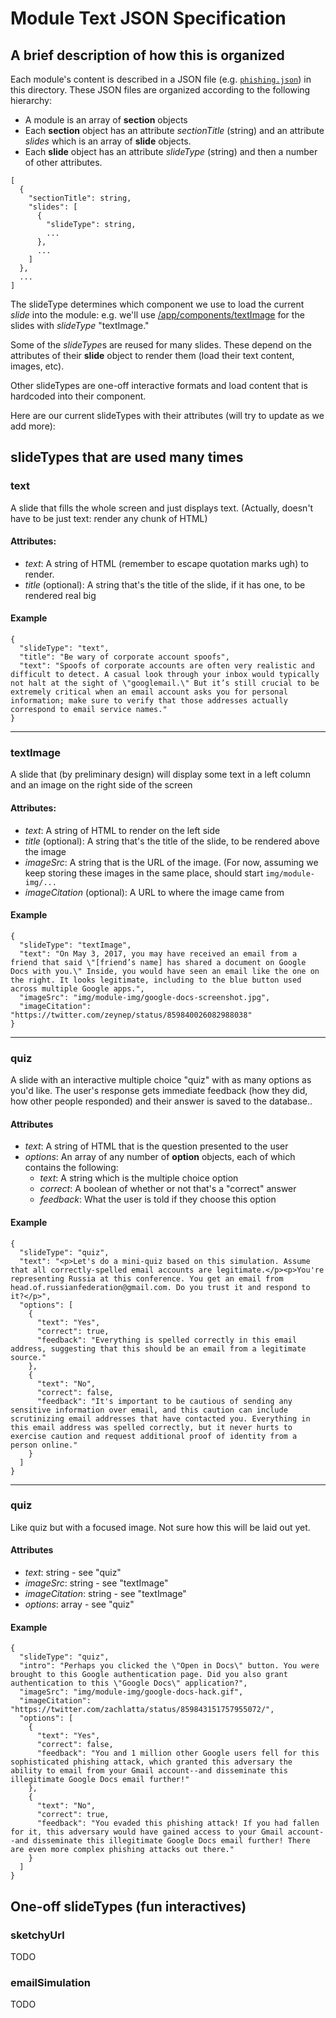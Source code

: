 # Module Text JSON Specification

## A brief description of how this is organized

Each module's content is described in a JSON file (e.g. [`phishing.json`](phishing.json)) in this directory. These JSON files are organized according to the following hierarchy:

* A module is an array of **section** objects
* Each **section** object has an attribute *sectionTitle* (string) and an attribute *slides* which is an array of **slide** objects.
* Each **slide** object has an attribute *slideType* (string) and then a number of other attributes.

```
[
  {
    "sectionTitle": string,
    "slides": [
      {
        "slideType": string,
        ...
      },
      ...
    ]
  },
  ...
]
```

The slideType determines which component we use to load the current *slide* into the module: e.g. we'll use [/app/components/textImage](/app/components/textImage) for the slides with *slideType* "textImage."

Some of the *slideType*s are reused for many slides. These depend on the attributes of their **slide** object to render them (load their text content, images, etc).

Other slideTypes are one-off interactive formats and load content that is hardcoded into their component.

Here are our current slideTypes with their attributes (will try to update as we add more):

## slideTypes that are used many times

### text
A slide that fills the whole screen and just displays text. (Actually, doesn't have to be just text: render any chunk of HTML)

#### Attributes:
* *text*: A string of HTML (remember to escape quotation marks ugh) to render.
* *title* (optional): A string that's the title of the slide, if it has one, to be rendered real big

#### Example
```
{
  "slideType": "text",
  "title": "Be wary of corporate account spoofs",
  "text": "Spoofs of corporate accounts are often very realistic and difficult to detect. A casual look through your inbox would typically not halt at the sight of \"googlemail.\" But it’s still crucial to be extremely critical when an email account asks you for personal information; make sure to verify that those addresses actually correspond to email service names."
}
```
---

### textImage
A slide that (by preliminary design) will display some text in a left column and an image on the right side of the screen

#### Attributes:

* *text*: A string of HTML to render on the left side
* *title* (optional): A string that's the title of the slide, to be rendered above the image
* *imageSrc*: A string that is the URL of the image. (For now, assuming we keep storing these images in the same place, should start `img/module-img/...`
* *imageCitation* (optional): A URL to where the image came from

#### Example
```
{
  "slideType": "textImage",
  "text": "On May 3, 2017, you may have received an email from a friend that said \"[friend’s name] has shared a document on Google Docs with you.\" Inside, you would have seen an email like the one on the right. It looks legitimate, including to the blue button used across multiple Google apps.",
  "imageSrc": "img/module-img/google-docs-screenshot.jpg",
  "imageCitation": "https://twitter.com/zeynep/status/859840026082988038"
}
```
---

### quiz
A slide with an interactive multiple choice "quiz" with as many options as you'd like. The user's response gets immediate feedback (how they did, how other people responded) and their answer is saved to the database..

#### Attributes

* *text*: A string of HTML that is the question presented to the user
* *options*: An array of any number of **option** objects, each of which contains the following:
  * *text*: A string which is the multiple choice option
  * *correct*: A boolean of whether or not that's a "correct" answer
  * *feedback*: What the user is told if they choose this option

#### Example
```
{
  "slideType": "quiz",
  "text": "<p>Let's do a mini-quiz based on this simulation. Assume that all correctly-spelled email accounts are legitimate.</p><p>You're representing Russia at this conference. You get an email from head.of.russianfederation@gmail.com. Do you trust it and respond to it?</p>",
  "options": [
    {
      "text": "Yes",
      "correct": true,
      "feedback": "Everything is spelled correctly in this email address, suggesting that this should be an email from a legitimate source."
    },
    {
      "text": "No",
      "correct": false,
      "feedback": "It's important to be cautious of sending any sensitive information over email, and this caution can include scrutinizing email addresses that have contacted you. Everything in this email address was spelled correctly, but it never hurts to exercise caution and request additional proof of identity from a person online."
    }
  ]
}
```
---

### quiz
Like quiz but with a focused image. Not sure how this will be laid out yet.

#### Attributes

* *text*: string - see "quiz"
* *imageSrc*: string - see "textImage"
* *imageCitation*: string - see "textImage"
* *options*: array - see "quiz"

#### Example
```
{
  "slideType": "quiz",
  "intro": "Perhaps you clicked the \"Open in Docs\" button. You were brought to this Google authentication page. Did you also grant authentication to this \"Google Docs\" application?",
  "imageSrc": "img/module-img/google-docs-hack.gif",
  "imageCitation": "https://twitter.com/zachlatta/status/859843151757955072/",
  "options": [
    {
      "text": "Yes",
      "correct": false,
      "feedback": "You and 1 million other Google users fell for this sophisticated phishing attack, which granted this adversary the ability to email from your Gmail account--and disseminate this illegitimate Google Docs email further!"
    },
    {
      "text": "No",
      "correct": true,
      "feedback": "You evaded this phishing attack! If you had fallen for it, this adversary would have gained access to your Gmail account--and disseminate this illegitimate Google Docs email further! There are even more complex phishing attacks out there."
    }
  ]
}
```

## One-off slideTypes (fun interactives)

### sketchyUrl
TODO

### emailSimulation
TODO
